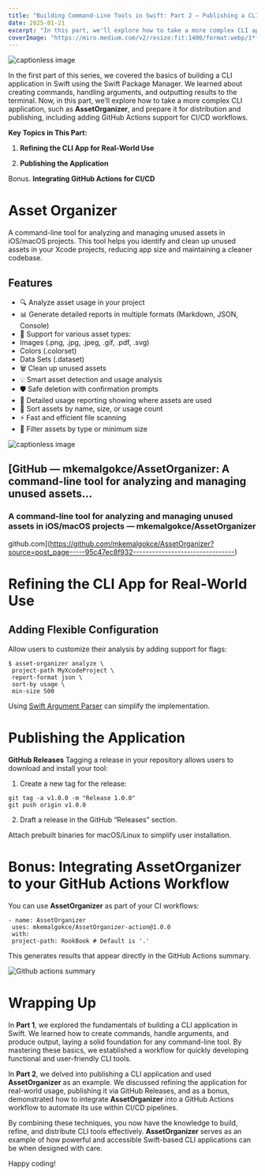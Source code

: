 ```yaml
---
title: "Building Command-Line Tools in Swift: Part 2 — Publishing a CLI Application"
date: 2025-01-21
excerpt: "In this part, we'll explore how to take a more complex CLI application, such as AssetOrganizer, and prepare it for distribution and publishing, including adding GitHub Actions support for CI/CD workflows."
coverImage: "https://miro.medium.com/v2/resize:fit:1400/format:webp/1*faaxaK0ryXPSgobDEVMAZQ.jpeg"
---
```



![captionless image](https://miro.medium.com/v2/resize:fit:1400/format:webp/1*faaxaK0ryXPSgobDEVMAZQ.jpeg)

In the first part of this series, we covered the basics of building a CLI application in Swift using the Swift Package Manager. We learned about creating commands, handling arguments, and outputting results to the terminal. Now, in this part, we’ll explore how to take a more complex CLI application, such as **AssetOrganizer**, and prepare it for distribution and publishing, including adding GitHub Actions support for CI/CD workflows.

**Key Topics in This Part:**

1. **Refining the CLI App for Real-World Use**

2. **Publishing the Application**

Bonus. **Integrating GitHub Actions for CI/CD**

Asset Organizer
===============

A command-line tool for analyzing and managing unused assets in iOS/macOS projects. This tool helps you identify and clean up unused assets in your Xcode projects, reducing app size and maintaining a cleaner codebase.

Features
--------

*   🔍 Analyze asset usage in your project
*   📊 Generate detailed reports in multiple formats (Markdown, JSON, Console)
*   🎨 Support for various asset types:
*   Images (.png, .jpg, .jpeg, .gif, .pdf, .svg)
*   Colors (.colorset)
*   Data Sets (.dataset)
*   🗑 Clean up unused assets
*   💡 Smart asset detection and usage analysis
*   🛡 Safe deletion with confirmation prompts
*   📝 Detailed usage reporting showing where assets are used
*   🔄 Sort assets by name, size, or usage count
*   ⚡️ Fast and efficient file scanning
*   🎯 Filter assets by type or minimum size

![captionless image](https://miro.medium.com/v2/resize:fit:1400/format:webp/1*Xjgzmy7akg6gIijNc5S2Cw.png)

[GitHub — mkemalgokce/AssetOrganizer: A command-line tool for analyzing and managing unused assets…
--------------------------------------------------------------------------------------------------

### A command-line tool for analyzing and managing unused assets in iOS/macOS projects — mkemalgokce/AssetOrganizer

github.com](https://github.com/mkemalgokce/AssetOrganizer?source=post_page-----95c47ec8f932--------------------------------)

Refining the CLI App for Real-World Use
=======================================

Adding Flexible Configuration
-----------------------------

Allow users to customize their analysis by adding support for flags:

```
$ asset-organizer analyze \
 project-path MyXcodeProject \
 report-format json \
 sort-by usage \
 min-size 500
```

Using [Swift Argument Parser]([https://github.com/apple/swift-argument-parser](https://github.com/apple/swift-argument-parser)) can simplify the implementation.

**Publishing the Application**
==============================

**GitHub Releases**
Tagging a release in your repository allows users to download and install your tool:

1.  Create a new tag for the release:

```
git tag -a v1.0.0 -m "Release 1.0.0"
git push origin v1.0.0
```

2. Draft a release in the GitHub “Releases” section.

Attach prebuilt binaries for macOS/Linux to simplify user installation.

Bonus: Integrating AssetOrganizer to your GitHub Actions Workflow
=================================================================

You can use **AssetOrganizer** as part of your CI workflows:

```
- name: AssetOrganizer
 uses: mkemalgokce/AssetOrganizer-action@1.0.0
 with:
 project-path: RookBook # Default is '.'
```

This generates results that appear directly in the GitHub Actions summary.

![Github actions summary](https://miro.medium.com/v2/resize:fit:1400/format:webp/1*oQsTm6ZeCMgj6bgJvoiQPQ.png)

Wrapping Up
===========

In **Part 1**, we explored the fundamentals of building a CLI application in Swift. We learned how to create commands, handle arguments, and produce output, laying a solid foundation for any command-line tool. By mastering these basics, we established a workflow for quickly developing functional and user-friendly CLI tools.

In **Part 2**, we delved into publishing a CLI application and used **AssetOrganizer** as an example. We discussed refining the application for real-world usage, publishing it via GitHub Releases, and as a bonus, demonstrated how to integrate **AssetOrganizer** into a GitHub Actions workflow to automate its use within CI/CD pipelines.

By combining these techniques, you now have the knowledge to build, refine, and distribute CLI tools effectively. **AssetOrganizer** serves as an example of how powerful and accessible Swift-based CLI applications can be when designed with care.

Happy coding!
